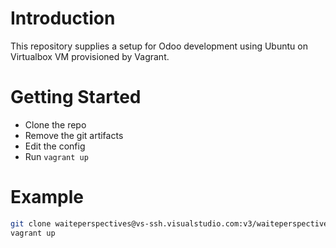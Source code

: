 # Introduction 

This repository supplies a setup for Odoo development using Ubuntu on Virtualbox VM provisioned by Vagrant.

# Getting Started

- Clone the repo
- Remove the git artifacts
- Edit the config
- Run `vagrant up`

# Example

```bash
git clone waiteperspectives@vs-ssh.visualstudio.com:v3/waiteperspectives/Waite-Perspectives/odoo-skeleton tmp-odoo
vagrant up
```

